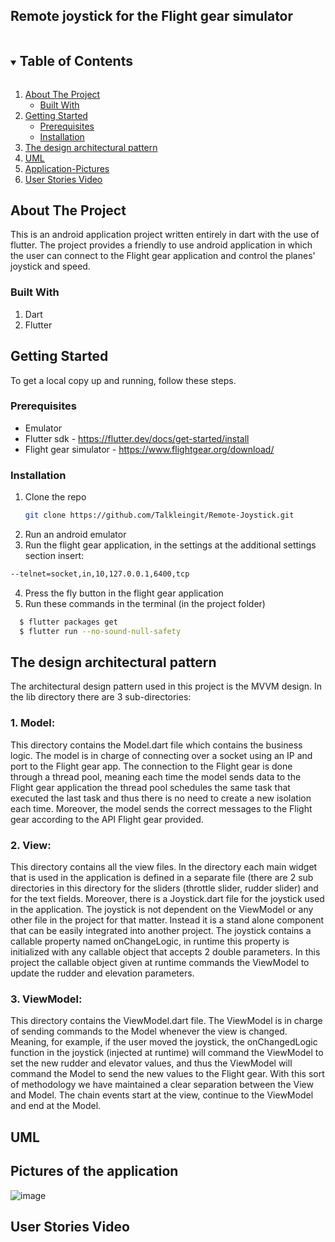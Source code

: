 
<!-- Title -->
## Remote joystick for the Flight gear simulator



<!-- TABLE OF CONTENTS -->
<details open="open">
  <summary><h2 style="display: inline-block">Table of Contents</h2></summary>
  <ol>
    <li>
      <a href="#about-the-project">About The Project</a>
      <ul>
        <li><a href="#built-with">Built With</a></li>
      </ul>
    </li>
    <li>
      <a href="#getting-started">Getting Started</a>
      <ul>
        <li><a href="#prerequisites">Prerequisites</a></li>
        <li><a href="#installation">Installation</a></li>
      </ul>
    </li>
    <li><a href="#The-design-architectural-pattern">The design architectural pattern</a></li>
    <li><a href="#UML">UML</a></li>
    <li><a href="#Application-Pictures">Application-Pictures</a></li>
    <li><a href="#User-Stories-Video">User Stories Video</a></li>
  </ol>
</details>



<!-- ABOUT THE PROJECT -->
## About The Project
This is an android application project written entirely in dart with the use of flutter. The project provides a friendly to use android application in which the user
can connect to the Flight gear application and control the planes' joystick and speed.





### Built With
1. Dart
2. Flutter





<!-- GETTING STARTED -->
## Getting Started

To get a local copy up and running, follow these steps.

### Prerequisites

* Emulator
* Flutter sdk - https://flutter.dev/docs/get-started/install
* Flight gear simulator - https://www.flightgear.org/download/

### Installation

1. Clone the repo
   ```sh
   git clone https://github.com/Talkleingit/Remote-Joystick.git
   ```
2. Run an android emulator
3. Run the flight gear application, in the settings at the additional settings section insert:
```sh  
--telnet=socket,in,10,127.0.0.1,6400,tcp 
```
4. Press the fly button in the flight gear application
4. Run these commands in the terminal (in the project folder)
 ```sh
   $ flutter packages get
   $ flutter run --no-sound-null-safety
```
   

<!-- The-design-architectural-pattern -->
## The design architectural pattern
 The architectural design pattern used in this project is the MVVM design. In the lib directory there are 3 sub-directories: 
 ### 1. Model:
  This directory contains the Model.dart file which contains the business logic. The model is in charge of connecting over a socket using an IP and port to the Flight gear
  app. The connection to the Flight gear is done through a thread pool, meaning each time the model sends data to the Flight gear application the thread pool schedules the same   task that executed the last task and thus there is no need to create a new isolation each time. Moreover, the model sends the correct messages to the Flight gear according to   the API Flight gear provided.  
 ### 2. View:
  This directory contains all the view files. In the directory each main widget that is used in the application is defined in a separate file (there are 2 sub directories in
  this directory for the sliders (throttle slider, rudder slider) and for the text fields. Moreover, there is a Joystick.dart file for the joystick used in the application. 
  The joystick is not dependent on the ViewModel or any other file in the project for that matter. Instead it is a stand alone component that can be easily integrated into 
  another project. The joystick contains a callable property named onChangeLogic, in runtime this property is initialized with any callable object that accepts 2 double 
  parameters. In this project the callable object given at runtime commands the ViewModel to update the rudder and elevation parameters.
  ### 3. ViewModel:
  This directory contains the ViewModel.dart file. The ViewModel is in charge of sending commands to the Model whenever the view is changed. Meaning, for example, if the user 
  moved the joystick, the onChangedLogic function in the joystick (injected at runtime) will command the ViewModel to set the new rudder and elevator values, and thus the 
  ViewModel will command the Model to send the new values to the Flight gear. With this sort of methodology we have maintained a clear separation between the View and Model. The 
  chain events start at the view, continue to the ViewModel and end at the Model.
  

<!-- UML -->
## UML


<!-- Application-Pictures -->
## Pictures of the application
![image](https://user-images.githubusercontent.com/72923818/122303620-7dad5200-cf0c-11eb-9e0a-1949e801a92b.png)





<!-- User-Stories-Video -->
## User Stories Video





<!-- MARKDOWN LINKS & IMAGES -->
<!-- https://www.markdownguide.org/basic-syntax/#reference-style-links -->
[contributors-shield]: https://img.shields.io/github/contributors/github_username/repo.svg?style=for-the-badge
[contributors-url]: https://github.com/github_username/repo/graphs/contributors
[forks-shield]: https://img.shields.io/github/forks/github_username/repo.svg?style=for-the-badge
[forks-url]: https://github.com/github_username/repo/network/members
[stars-shield]: https://img.shields.io/github/stars/github_username/repo.svg?style=for-the-badge
[stars-url]: https://github.com/github_username/repo/stargazers
[issues-shield]: https://img.shields.io/github/issues/github_username/repo.svg?style=for-the-badge
[issues-url]: https://github.com/github_username/repo/issues
[license-shield]: https://img.shields.io/github/license/github_username/repo.svg?style=for-the-badge
[license-url]: https://github.com/github_username/repo/blob/master/LICENSE.txt
[linkedin-shield]: https://img.shields.io/badge/-LinkedIn-black.svg?style=for-the-badge&logo=linkedin&colorB=555
[linkedin-url]: https://linkedin.com/in/github_username

